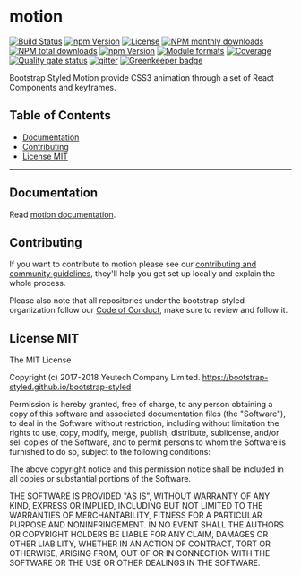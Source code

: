 # motion

[![Build Status](https://travis-ci.org/bootstrap-styled/motion.svg?branch=master)](https://travis-ci.org/bootstrap-styled/motion) 
[![npm Version](https://img.shields.io/npm/v/@bootstrap-styled/motion.svg?style=flat)](https://www.npmjs.com/package/@bootstrap-styled/motion) 
[![License](https://img.shields.io/npm/l/@bootstrap-styled/motion.svg?style=flat)](https://www.npmjs.com/package/@bootstrap-styled/motion) 
[![NPM monthly downloads](https://img.shields.io/npm/dm/@bootstrap-styled/motion.svg?style=flat)](https://npmjs.org/package/@bootstrap-styled/motion) 
[![NPM total downloads](https://img.shields.io/npm/dt/@bootstrap-styled/motion.svg?style=flat)](https://npmjs.org/package/@bootstrap-styled/motion) [![npm Version](https://img.shields.io/node/v/@bootstrap-styled/motion.svg?style=flat)](https://www.npmjs.com/package/@bootstrap-styled/motion) 
[![Module formats](https://img.shields.io/badge/module%20formats-umd%2C%20cjs%2C%20esm-green.svg?style=flat)](https://www.npmjs.com/package/@bootstrap-styled/motion)
[![Coverage](https://sonarcloud.io/api/project_badges/measure?project=com.github.bootstrap-styled.motion&metric=coverage)](https://sonarcloud.io/dashboard?id=com.github.bootstrap-styled.motion) [![Quality gate status](https://sonarcloud.io/api/project_badges/measure?project=com.github.bootstrap-styled.motion&metric=alert_status)](https://sonarcloud.io/dashboard?id=com.github.bootstrap-styled.motion)
[![gitter](https://badges.gitter.im/bootstrap-styled/bootstrap-styled.svg)](https://gitter.im/bootstrap-styled) [![Greenkeeper badge](https://badges.greenkeeper.io/bootstrap-styled/motion.svg)](https://greenkeeper.io/)

Bootstrap Styled Motion provide CSS3 animation through a set of React Components and keyframes.

## Table of Contents

  - [Documentation](#documentation)
  - [Contributing](#contributing)
  - [License MIT](#license-mit)

---

## Documentation

Read [motion documentation](https://bootstrap-styled.github.io/motion).


## Contributing

If you want to contribute to motion please see our [contributing and community guidelines](https://github.com/bootstrap-styled/motion/blob/master/CONTRIBUTING.md), they\'ll help you get set up locally and explain the whole process.

Please also note that all repositories under the bootstrap-styled organization follow our [Code of Conduct](https://github.com/bootstrap-styled/motion/blob/master/CODE_OF_CONDUCT.md), make sure to review and follow it.

## License MIT

The MIT License

Copyright (c) 2017-2018 Yeutech Company Limited. https://bootstrap-styled.github.io/bootstrap-styled

Permission is hereby granted, free of charge, to any person obtaining a copy
of this software and associated documentation files (the "Software"), to deal
in the Software without restriction, including without limitation the rights
to use, copy, modify, merge, publish, distribute, sublicense, and/or sell
copies of the Software, and to permit persons to whom the Software is
furnished to do so, subject to the following conditions:

The above copyright notice and this permission notice shall be included in
all copies or substantial portions of the Software.

THE SOFTWARE IS PROVIDED "AS IS", WITHOUT WARRANTY OF ANY KIND, EXPRESS OR
IMPLIED, INCLUDING BUT NOT LIMITED TO THE WARRANTIES OF MERCHANTABILITY,
FITNESS FOR A PARTICULAR PURPOSE AND NONINFRINGEMENT. IN NO EVENT SHALL THE
AUTHORS OR COPYRIGHT HOLDERS BE LIABLE FOR ANY CLAIM, DAMAGES OR OTHER
LIABILITY, WHETHER IN AN ACTION OF CONTRACT, TORT OR OTHERWISE, ARISING FROM,
OUT OF OR IN CONNECTION WITH THE SOFTWARE OR THE USE OR OTHER DEALINGS IN
THE SOFTWARE.

